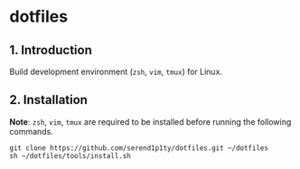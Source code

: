 # dotfiles

## 1. Introduction

Build development environment (`zsh`, `vim`, `tmux`) for Linux.

## 2. Installation

**Note**: `zsh`, `vim`, `tmux` are required to be installed before running the following commands.

```
git clone https://github.com/serend1p1ty/dotfiles.git ~/dotfiles
sh ~/dotfiles/tools/install.sh
```
